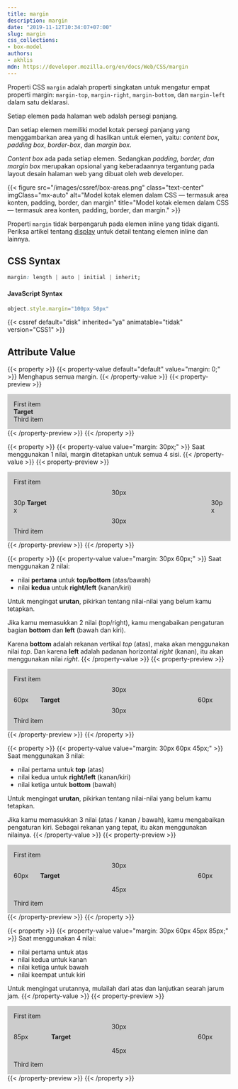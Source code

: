 ```yaml
---
title: margin
description: margin
date: "2019-11-12T10:34:07+07:00"
slug: margin
css_collections:
- box-model
authors:
- akhlis
mdn: https://developer.mozilla.org/en/docs/Web/CSS/margin
---
```


Properti CSS `margin` adalah properti singkatan untuk mengatur empat properti margin: `margin-top`, `margin-right`,
`margin-bottom`, dan `margin-left` dalam satu deklarasi.

Setiap elemen pada halaman web adalah persegi panjang.

Dan setiap elemen memiliki model kotak persegi panjang yang menggambarkan area yang di hasilkan untuk elemen, yaitu:
_content box_, _padding box_, _border-box_, dan _margin box_.

_Content box_ ada pada setiap elemen. Sedangkan _padding, border, dan margin box_ merupakan opsional yang keberadaannya
tergantung pada layout desain halaman web yang dibuat oleh web developer.

{{< figure src="/images/cssref/box-areas.png" class="text-center" imgClass="mx-auto" alt="Model kotak elemen dalam CSS — termasuk area konten, padding, border, dan margin" title="Model kotak elemen dalam CSS — termasuk area konten, padding, border, dan margin." >}}

Properti `margin` tidak berpengaruh pada elemen inline yang tidak diganti. Periksa artikel tentang
[display](/cssref/display/) untuk detail tentang elemen inline dan lainnya.

## CSS Syntax
```css
margin: length | auto | initial | inherit;
```

#### JavaScript Syntax
```js
object.style.margin="100px 50px"
```

{{< cssref default="disk" inherited="ya" animatable="tidak" version="CSS1" >}}

## Attribute Value

{{< property >}}
{{< property-value default="default" value="margin: 0;" >}}
Menghapus semua margin.
{{< /property-value >}}
{{< property-preview >}}
<div class="property__example margin text-sm p-4" id="margin-0">
  <div class="block block--pink text-sm leading-tight bg-pink-100 p-4">First item</div>
  <div class="square square--top"></div>
  <div class="container">
    <div class="square square--left"></div>
    <div class="block block--alpha text-sm leading-tight bg-green-100 p-4"><strong>Target </strong></div>
    <div class="square square--right"></div>
  </div>
  <div class="square square--bottom"></div>
  <div class="block block--yellow text-sm leading-tight bg-yellow-100 p-4">Third item</div>
</div>
{{< /property-preview >}}
{{< /property >}}

{{< property >}}
{{< property-value value="margin: 30px;" >}}
Saat menggunakan 1 nilai, margin ditetapkan untuk semua 4 sisi.
{{< /property-value >}}
{{< property-preview >}}
<div class="property__example margin text-sm p-4" id="margin-30px">
  <div class="block block--pink text-sm leading-tight bg-pink-100 p-4">First item</div>
  <div class="square square--top"></div>
  <div class="container">
    <div class="square square--left"></div>
    <div class="block block--alpha text-sm leading-tight bg-green-100 p-4"><strong>Target </strong></div>
    <div class="square square--right"></div>
  </div>
  <div class="square square--bottom"></div>
  <div class="block block--yellow text-sm leading-tight bg-yellow-100 p-4">Third item</div>
</div>
{{< /property-preview >}}
{{< /property >}}

{{< property >}}
{{< property-value value="margin: 30px 60px;" >}}
Saat menggunakan 2 nilai:

- nilai __pertama__ untuk __top/bottom__ (atas/bawah)
- nilai __kedua__ untuk __right/left__ (kanan/kiri)

Untuk mengingat __urutan__, pikirkan tentang nilai-nilai yang belum kamu tetapkan.

Jika kamu memasukkan 2 nilai (top/right), kamu mengabaikan pengaturan bagian __bottom__ dan __left__ (bawah dan kiri). 

Karena __bottom__ adalah rekanan vertikal _top_ (atas), maka akan menggunakan nilai _top_. Dan karena __left__ adalah padanan horizontal _right_ (kanan), itu akan menggunakan nilai _right_.
{{< /property-value >}}
{{< property-preview >}}
<div class="property__example margin text-sm p-4" id="margin-30px-60px">
  <div class="block block--pink text-sm leading-tight bg-pink-100 p-4">First item</div>
  <div class="square square--top"></div>
  <div class="container">
    <div class="square square--left"></div>
    <div class="block block--alpha text-sm leading-tight bg-green-100 p-4"><strong>Target </strong></div>
    <div class="square square--right"></div>
  </div>
  <div class="square square--bottom"></div>
  <div class="block block--yellow text-sm leading-tight bg-yellow-100 p-4">Third item</div>
</div>
{{< /property-preview >}}
{{< /property >}}

{{< property >}}
{{< property-value value="margin: 30px 60px 45px;" >}}
Saat menggunakan 3 nilai:

- nilai pertama untuk __top__ (atas)
- nilai kedua untuk __right/left__ (kanan/kiri)
- nilai ketiga untuk __bottom__ (bawah)

Untuk mengingat __urutan__, pikirkan tentang nilai-nilai yang belum kamu tetapkan.

Jika kamu memasukkan 3 nilai (atas / kanan / bawah), kamu mengabaikan pengaturan kiri. Sebagai rekanan yang tepat, itu akan menggunakan nilainya.
{{< /property-value >}}
{{< property-preview >}}
<div class="property__example margin text-sm p-4" id="margin-30px-60px-45px">
  <div class="block block--pink text-sm leading-tight bg-pink-100 p-4">First item</div>
  <div class="square square--top"></div>
  <div class="container">
    <div class="square square--left"></div>
    <div class="block block--alpha text-sm leading-tight bg-green-100 p-4"><strong>Target </strong></div>
    <div class="square square--right"></div>
  </div>
  <div class="square square--bottom"></div>
  <div class="block block--yellow text-sm leading-tight bg-yellow-100 p-4">Third item</div>
</div>
{{< /property-preview >}}
{{< /property >}}

{{< property >}}
{{< property-value value="margin: 30px 60px 45px 85px;" >}}
Saat menggunakan 4 nilai:

- nilai pertama untuk atas
- nilai kedua untuk kanan
- nilai ketiga untuk bawah
- nilai keempat untuk kiri

Untuk mengingat urutannya, mulailah dari atas dan lanjutkan searah jarum jam.
{{< /property-value >}}
{{< property-preview >}}
<div class="property__example margin text-sm p-4" id="margin-30px-60px-45px-85px">
  <div class="block block--pink text-sm leading-tight bg-pink-100 p-4">First item</div>
  <div class="square square--top"></div>
  <div class="container">
    <div class="square square--left"></div>
    <div class="block block--alpha text-sm leading-tight bg-green-100 p-4"><strong>Target </strong></div>
    <div class="square square--right"></div>
  </div>
  <div class="square square--bottom"></div>
  <div class="block block--yellow text-sm leading-tight bg-yellow-100 p-4">Third item</div>
</div>
{{< /property-preview >}}
{{< /property >}}

<style type="text/css">
  .margin {
    background: hsl(0, 0%, 80%);
    border: 1em solid hsl(0, 0%, 80%);
    padding: 0;
  }

  .margin .block {
    border-radius: 0;
  }

  .margin .square {
    align-items: center;
    border-radius: 0;
    display: flex;
    height: auto;
    justify-content: center;
    width: auto;
  }

  .margin .container {
    align-items: stretch;
    display: flex;
  }

  .margin .block--alpha {
    flex-grow: 1;
    flex-shrink: 1;
  }

  #margin-0 .box {
    display: none;
  }

  #margin-30px .square--top {
    height: 30px;
  }

  #margin-30px .square--top:before {
    content: "30px";
  }

  #margin-30px .square--bottom {
    height: 30px;
  }

  #margin-30px .square--bottom:before {
    content: "30px";
  }

  #margin-30px .square--left:before {
    content: "30px";
    width: 30px;
  }

  #margin-30px .square--right:before {
    content: "30px";
    width: 30px;
  }

  #margin-30px-60px .square--top {
    height: 30px;
  }

  #margin-30px-60px .square--top:before {
    content: "30px";
  }

  #margin-30px-60px .square--bottom {
    height: 30px;
  }

  #margin-30px-60px .square--bottom:before {
    content: "30px";
  }

  #margin-30px-60px .square--left:before {
    content: "60px";
    width: 60px;
  }

  #margin-30px-60px .square--right:before {
    content: "60px";
    width: 60px;
  }

  #margin-30px-60px-45px .square--top {
    height: 30px;
  }

  #margin-30px-60px-45px .square--top:before {
    content: "30px";
  }

  #margin-30px-60px-45px .square--bottom {
    height: 45px;
  }

  #margin-30px-60px-45px .square--bottom:before {
    content: "45px";
  }

  #margin-30px-60px-45px .square--left:before {
    content: "60px";
    width: 60px;
  }

  #margin-30px-60px-45px .square--right:before {
    content: "60px";
    width: 60px;
  }

  #margin-30px-60px-45px-85px .square--top {
    height: 30px;
  }

  #margin-30px-60px-45px-85px .square--top:before {
    content: "30px";
  }

  #margin-30px-60px-45px-85px .square--bottom {
    height: 45px;
  }

  #margin-30px-60px-45px-85px .square--bottom:before {
    content: "45px";
  }

  #margin-30px-60px-45px-85px .square--left:before {
    content: "85px";
    width: 85px;
  }

  #margin-30px-60px-45px-85px .square--right:before {
    content: "60px";
    width: 60px;
  }
</style>